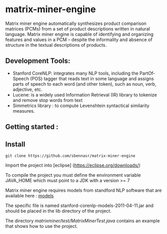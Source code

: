 # matrix-miner-engine

Matrix miner engine automatically synthesizes product comparison matrices (PCMs) from a set of product descriptions written in natural language. Matrix miner engine is capable of identifying and organizing features and values in a PCM – despite the informality and absence of structure in the textual descriptions of products.

## Development Tools:

* Stanford CoreNLP: integrates many NLP tools, including the PartOf-Speech (POS) tagger that reads text in some language and assigns parts of speech to each word (and other token), such as noun, verb, adjective, etc. 
* Lucene: is a widely used Information Retrieval (IR) library to tokenize and remove stop words from text
* Simmetrics library : to compute Levenshtein syntactical similarity measures.

## Getting started :

## Install

```
git clone https://github.com/sbennasr/matrix-miner-engine
```
Import the project into [eclipse] (https://eclipse.org/downloads/)

To compile the project you must define the environment variable JAVA_HOME which must point to a JDK with a version >= 7

Matrix miner engine requires models from standford NLP software that are available here : [models](http://nlp.stanford.edu/software/stanford-corenlp-v1.0.3.tgz)

The specific file is named stanford-corenlp-models-2011-04-11.jar and should be placed in the lib directory of the project.

The directory *matrixminer/test/MatrixMinerTest.java* contains an example that shows how to use the project.
